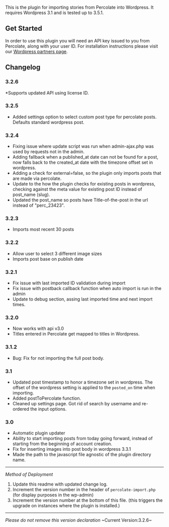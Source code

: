 This is the plugin for importing stories from Percolate into Wordpress. It requires Wordpress 3.1 and is tested up to 3.5.1.

Get Started
-----------

In order to use this plugin you will need an API key issued to you from Percolate, along with your user ID. For installation instructions please visit our [Wordpress partners page](http://partners.percolate.com/category/plugin-documentation/wordpress/).


Changelog
-----------
### 3.2.6

*Supports updated API using license ID.

### 3.2.5

* Added settings option to select custom post type for percolate posts. Defaults standard wordpress post.


### 3.2.4

* Fixing issue where update script was run when admin-ajax.php was used by requests not in the admin.
* Adding fallback when a published_at date can not be found for a post, now falls back to the created_at date with the timezone offset set in wordpress.
* Adding a check for external=false, so the plugin only imports posts that are made via percolate.
* Update to the how the plugin checks for existing posts in wordpress, checking against the meta value for existing post ID instead of post_name (slug).
* Updated the post_name so posts have Title-of-the-post in the url instead of "perc_23423".


### 3.2.3

* Imports most recent 30 posts

### 3.2.2

* Allow user to select 3 different image sizes
* Imports post base on publish date

### 3.2.1

* Fix issue with last imported ID validation during import
* Fix issue with postback callback function when auto import is run in the admin
* Update to debug section, assing last imported time and next import times.

### 3.2.0

* Now works with api v3.0 
* Titles entered in Percolate get mapped to titles in Wordpress.


### 3.1.2

* Bug: Fix for not importing the full post body. 

### 3.1

* Updated post timestamp to honor a timezone set in wordpress. The offset of the wordpress setting is applied to the `posted_on` time when importing. 
* Added postToPercolate function.
* Cleaned up settings page. Got rid of search by username and re-ordered the input options.


### 3.0

* Automatic plugin updater
* Ability to start importing posts from today going forward, instead of starting from the beginning of account creation. 
* Fix for inserting images into post body in wordpress 3.3.1
* Made the path to the javascript file agnostic of the plugin directory name.

-----------
_Method of Deployment_

1. Update this readme with updated change log.
2. Increment the version number in the header of `percolate-import.php` (for display purposes in the wp-admin)
3. Increment the version number at the bottom of this file. (this triggers the upgrade on instances where the plugin is installed.) 

--------------------------------------------------
_Please do not remove this version declaration_
~Current Version:3.2.6~



